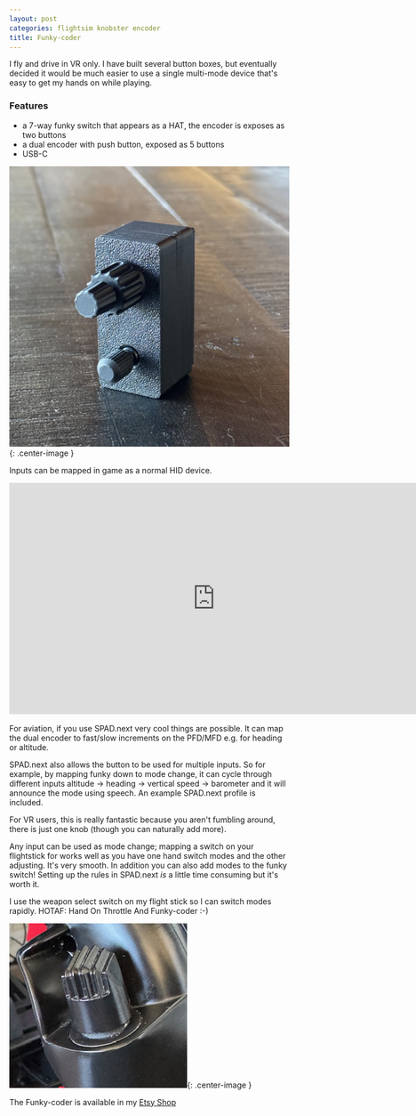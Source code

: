 ```yaml
---
layout: post
categories: flightsim knobster encoder
title: Funky-coder
---
```


I fly and drive in VR only. I have built several button boxes, but eventually decided it would be much easier to use a single multi-mode device that's easy to get my hands on while playing.

### Features

- a 7-way funky switch that appears as a HAT, the encoder is exposes as two buttons
- a dual encoder with push button, exposed as 5 buttons
- USB-C

![](/assets/fc/fc1.jpg){: .center-image }

Inputs can be mapped in game as a normal HID device.

<iframe width="740" height="416" class="center-image" src="https://www.youtube.com/embed/8ph1lfgThUY?si=7H_nSfAJesfxKCqg" title="YouTube video player" frameborder="0" allow="accelerometer; autoplay; clipboard-write; encrypted-media; gyroscope; picture-in-picture; web-share" referrerpolicy="strict-origin-when-cross-origin" allowfullscreen></iframe>

For aviation, if you use SPAD.next very cool things are possible. It can map the dual encoder to fast/slow increments on the PFD/MFD e.g. for heading or altitude.

SPAD.next also allows the button to be used for multiple inputs. So for example, by mapping funky down to mode change, it can cycle through different inputs altitude -> heading -> vertical speed -> barometer and it will announce the mode using speech. An example SPAD.next profile is included.

For VR users, this is really fantastic because you aren't fumbling around, there is just one knob (though you can naturally add more).

Any input can be used as mode change; mapping a switch on your flightstick for works well as you have one hand switch modes and the other adjusting. It's very smooth. In addition you can also add modes to the funky switch! Setting up the rules in SPAD.next *is* a little time consuming but it's worth it.

I use the weapon select switch on my flight stick so I can switch modes rapidly. HOTAF: Hand On Throttle And Funky-coder :-)

![](/assets/fc/fc3.jpg){: .center-image }

The Funky-coder is available in my [Etsy Shop](https://www.etsy.com/listing/1836479954/)
